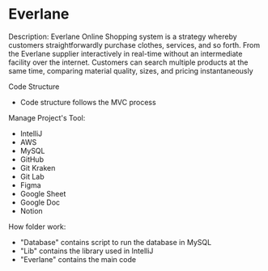 # Everlane 

Description: Everlane Online Shopping system is a strategy whereby customers straightforwardly purchase clothes, services, and so forth. From the Everlane supplier interactively in real-time without an intermediate facility over the internet. Customers can search multiple products at the same time, comparing material quality, sizes, and pricing instantaneously

Code Structure
  - Code structure follows the MVC process
    




Manage Project's Tool:
  - IntelliJ
  - AWS
  - MySQL
  - GitHub
  - Git Kraken
  - Git Lab
  - Figma
  - Google Sheet
  - Google Doc
  - Notion

How folder work:
  - "Database" contains script to run the database in MySQL
  - "Lib" contains the library used in IntelliJ
  - "Everlane" contains the main code
